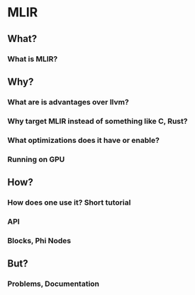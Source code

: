 # MLIR

## What?

### What is MLIR?

## Why? 

### What are is advantages over llvm?

### Why target MLIR instead of something like C, Rust?

### What optimizations does it have or enable?

### Running on GPU

## How?

### How does one use it? Short tutorial

### API

### Blocks, Phi Nodes

## But?

### Problems, Documentation

